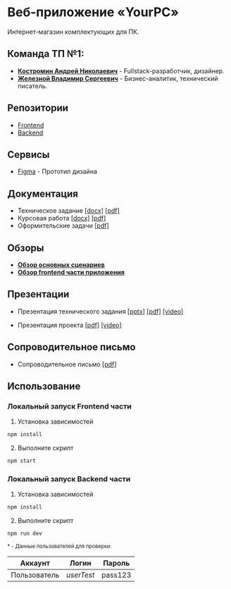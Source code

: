 # Веб-приложение «YourPC»

Интернет-магазин комплектующих для ПК.

## Команда ТП №1:

-   **[Костромин Андрей Николаевич](https://github.com/xtansy)** - Fullstack-разработчик, дизайнер.
-   **[Железной Владимир Сергеевич](https://github.com/Beemov)** - Бизнес-аналитик, технический писатель.

## Репозитории

-   [Frontend](https://github.com/xtansy/YourPC-frontend)
-   [Backend](https://github.com/xtansy/YourPC-backend)

## Сервисы

-   [Figma](https://www.figma.com/design/2ujUJUBnBNfWtkWq6ZwicN/Your-PC?node-id=0-1) - Прототип дизайна

## Документация

-   Техническое задание
    [[docx]](Документация/Техническое_задание/Техническое_задание.docx)
    [[pdf]](Документация/Техническое_задание/Техническое_задание.pdf)
-   Курсовая работа
    [[docx]](Документация/Курсовая/Курсовая_работа.docx)
    [[pdf]](Документация/Курсовая/Курсовая_работа.pdf)
-   Оформительские задачи [[pdf]](Документация/Техническое_задание/Оформительские_задачи.pdf)

## Обзоры

-   **[Обзор основных сценариев](https://www.youtube.com/watch?v=8ekoCDCv5ss)**
-   **[Обзор frontend части приложения](https://www.youtube.com/watch?v=1fHUwoiNq_w)**

## Презентации

-   Презентация технического задания
    [[pptx]](Документация/Презентация_на_начальном_этапе/Презентация_ТП.pptx)
    [[pdf]](Документация/Презентация_на_начальном_этапе/Презентация_ТП.pdf)
    [[video]](https://youtu.be/eWDPMyQnGsk)

-   Презентация проекта
    [[pdf]](Документация/Презентация_проекта/Презентация_проекта.pdf)
    [[video]](https://drive.google.com/uc?id=1N1WJMiXRLsRePiOTtk5ZmIqAz0sOex9k&export=download)

## Сопроводительное письмо

-   Сопроводительное письмо
    [[pdf]](Документация/Сопроводительное_письмо/Сопроводительное_письмо.pdf)

## Использование

### Локальный запуск Frontend части

1. Установка зависимостей

```bash
npm install
```

2. Выполните скрипт

```bash
npm start
```

### Локальный запуск Backend части

1. Установка зависимостей

```bash
npm install
```

2. Выполните скрипт

```bash
npm run dev
```

<small>
*   -   Данные пользователей для проверки:

| Аккаунт      | Логин      | Пароль  |
| ------------ | ---------- | ------- |
| Пользователь | _userTest_ | pass123 |

</small>
